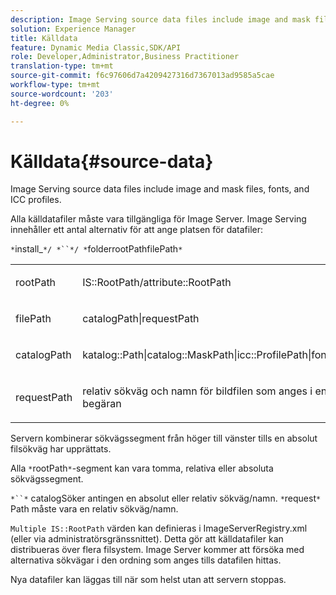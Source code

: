 ```yaml
---
description: Image Serving source data files include image and mask files, fonts, and ICC profiles.
solution: Experience Manager
title: Källdata
feature: Dynamic Media Classic,SDK/API
role: Developer,Administrator,Business Practitioner
translation-type: tm+mt
source-git-commit: f6c97606d7a4209427316d7367013ad9585a5cae
workflow-type: tm+mt
source-wordcount: '203'
ht-degree: 0%

---
```



# Källdata{#source-data}

Image Serving source data files include image and mask files, fonts, and ICC profiles.

Alla källdatafiler måste vara tillgängliga för Image Server. Image Serving innehåller ett antal alternativ för att ange platsen för datafiler:

`*`install_`*/ *``*/ *`folderrootPathfilePath`*`

<table id="simpletable_26686444C7EF46D6BC4C0490C8010BF9"> 
 <tr class="strow"> 
  <td class="stentry"> <p><span class="codeph"> <span class="varname"> rootPath</span></span> </p></td> 
  <td class="stentry"> <p><span class="codeph"> IS::RootPath/attribute::RootPath</span> </p></td> 
 </tr> 
 <tr class="strow"> 
  <td class="stentry"> <p><span class="codeph"> <span class="varname"> filePath  </span></span> </p></td> 
  <td class="stentry"> <p><span class="codeph"> catalogPath|requestPath</span> </p></td> 
 </tr> 
 <tr class="strow"> 
  <td class="stentry"> <p><span class="codeph"> <span class="varname"> catalogPath</span></span> </p></td> 
  <td class="stentry"> <p><span class="codeph"> katalog::Path|catalog::MaskPath|icc::ProfilePath|font::FontPath|font::MetricsPath</span> </p></td> 
 </tr> 
 <tr class="strow"> 
  <td class="stentry"> <p><span class="codeph"> <span class="varname"> requestPath</span></span> </p></td> 
  <td class="stentry"> <p><span class="codeph"> relativ sökväg och namn för bildfilen som anges i en Image Serving HTTP-begäran</span> </p></td> 
 </tr> 
</table>

Servern kombinerar sökvägssegment från höger till vänster tills en absolut filsökväg har upprättats.

Alla `*`rootPath`*`-segment kan vara tomma, relativa eller absoluta sökvägssegment.

`*``*` catalogSöker antingen en absolut eller relativ sökväg/namn. `*`request`*` Path måste vara en relativ sökväg/namn.

`Multiple IS::RootPath` värden kan definieras i ImageServerRegistry.xml (eller via administratörsgränssnittet). Detta gör att källdatafiler kan distribueras över flera filsystem. Image Server kommer att försöka med alternativa sökvägar i den ordning som anges tills datafilen hittas.

Nya datafiler kan läggas till när som helst utan att servern stoppas.
